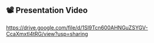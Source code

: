 ## 📽️ Presentation Video


https://drive.google.com/file/d/1Sl9Tcn600AHNGuZSYGV-CcaXmxtl4tRG/view?usp=sharing

